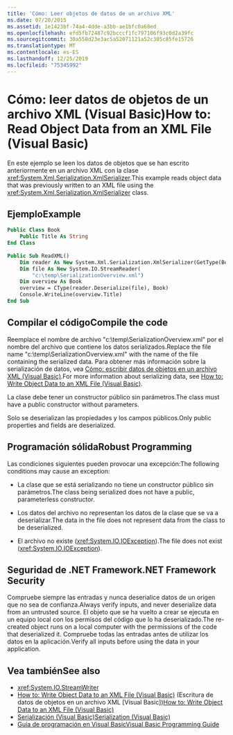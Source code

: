 ```yaml
---
title: 'Cómo: Leer objetos de datos de un archivo XML'
ms.date: 07/20/2015
ms.assetid: 1e1423bf-74a4-4dde-a3bb-ae1bfc0a68ed
ms.openlocfilehash: efd5fb72487c92bcccf1fc797106f93c0d2a39fc
ms.sourcegitcommit: 30a558d23e3ac5a52071121a52c305c85fe15726
ms.translationtype: MT
ms.contentlocale: es-ES
ms.lasthandoff: 12/25/2019
ms.locfileid: "75345992"
---
```

# <a name="how-to-read-object-data-from-an-xml-file-visual-basic"></a><span data-ttu-id="f668f-102">Cómo: leer datos de objetos de un archivo XML (Visual Basic)</span><span class="sxs-lookup"><span data-stu-id="f668f-102">How to: Read Object Data from an XML File (Visual Basic)</span></span>
<span data-ttu-id="f668f-103">En este ejemplo se leen los datos de objetos que se han escrito anteriormente en un archivo XML con la clase <xref:System.Xml.Serialization.XmlSerializer>.</span><span class="sxs-lookup"><span data-stu-id="f668f-103">This example reads object data that was previously written to an XML file using the <xref:System.Xml.Serialization.XmlSerializer> class.</span></span>  
  
## <a name="example"></a><span data-ttu-id="f668f-104">Ejemplo</span><span class="sxs-lookup"><span data-stu-id="f668f-104">Example</span></span>  
  
```vb  
Public Class Book  
    Public Title As String  
End Class  
  
Public Sub ReadXML()  
    Dim reader As New System.Xml.Serialization.XmlSerializer(GetType(Book))  
    Dim file As New System.IO.StreamReader(  
        "c:\temp\SerializationOverview.xml")  
    Dim overview As Book  
    overview = CType(reader.Deserialize(file), Book)  
    Console.WriteLine(overview.Title)  
End Sub  
```  
  
## <a name="compile-the-code"></a><span data-ttu-id="f668f-105">Compilar el código</span><span class="sxs-lookup"><span data-stu-id="f668f-105">Compile the code</span></span>  
 <span data-ttu-id="f668f-106">Reemplace el nombre de archivo "c:\temp\SerializationOverview.xml" por el nombre del archivo que contiene los datos serializados.</span><span class="sxs-lookup"><span data-stu-id="f668f-106">Replace the file name "c:\temp\SerializationOverview.xml" with the name of the file containing the serialized data.</span></span> <span data-ttu-id="f668f-107">Para obtener más información sobre la serialización de datos, vea [Cómo: escribir datos de objetos en un archivo XML (Visual Basic)](../../../../visual-basic/programming-guide/concepts/serialization/how-to-write-object-data-to-an-xml-file.md).</span><span class="sxs-lookup"><span data-stu-id="f668f-107">For more information about serializing data, see [How to: Write Object Data to an XML File (Visual Basic)](../../../../visual-basic/programming-guide/concepts/serialization/how-to-write-object-data-to-an-xml-file.md).</span></span>  
  
 <span data-ttu-id="f668f-108">La clase debe tener un constructor público sin parámetros.</span><span class="sxs-lookup"><span data-stu-id="f668f-108">The class must have a public constructor without parameters.</span></span>  
  
 <span data-ttu-id="f668f-109">Solo se deserializan las propiedades y los campos públicos.</span><span class="sxs-lookup"><span data-stu-id="f668f-109">Only public properties and fields are deserialized.</span></span>  
  
## <a name="robust-programming"></a><span data-ttu-id="f668f-110">Programación sólida</span><span class="sxs-lookup"><span data-stu-id="f668f-110">Robust Programming</span></span>  
 <span data-ttu-id="f668f-111">Las condiciones siguientes pueden provocar una excepción:</span><span class="sxs-lookup"><span data-stu-id="f668f-111">The following conditions may cause an exception:</span></span>  
  
- <span data-ttu-id="f668f-112">La clase que se está serializando no tiene un constructor público sin parámetros.</span><span class="sxs-lookup"><span data-stu-id="f668f-112">The class being serialized does not have a public, parameterless constructor.</span></span>  
  
- <span data-ttu-id="f668f-113">Los datos del archivo no representan los datos de la clase que se va a deserializar.</span><span class="sxs-lookup"><span data-stu-id="f668f-113">The data in the file does not represent data from the class to be deserialized.</span></span>  
  
- <span data-ttu-id="f668f-114">El archivo no existe (<xref:System.IO.IOException>).</span><span class="sxs-lookup"><span data-stu-id="f668f-114">The file does not exist (<xref:System.IO.IOException>).</span></span>  
  
## <a name="net-framework-security"></a><span data-ttu-id="f668f-115">Seguridad de .NET Framework</span><span class="sxs-lookup"><span data-stu-id="f668f-115">.NET Framework Security</span></span>  
 <span data-ttu-id="f668f-116">Compruebe siempre las entradas y nunca deserialice datos de un origen que no sea de confianza.</span><span class="sxs-lookup"><span data-stu-id="f668f-116">Always verify inputs, and never deserialize data from an untrusted source.</span></span> <span data-ttu-id="f668f-117">El objeto que se ha vuelto a crear se ejecuta en un equipo local con los permisos del código que lo ha deserializado.</span><span class="sxs-lookup"><span data-stu-id="f668f-117">The re-created object runs on a local computer with the permissions of the code that deserialized it.</span></span> <span data-ttu-id="f668f-118">Compruebe todas las entradas antes de utilizar los datos en la aplicación.</span><span class="sxs-lookup"><span data-stu-id="f668f-118">Verify all inputs before using the data in your application.</span></span>  
  
## <a name="see-also"></a><span data-ttu-id="f668f-119">Vea también</span><span class="sxs-lookup"><span data-stu-id="f668f-119">See also</span></span>

- <xref:System.IO.StreamWriter>
- <span data-ttu-id="f668f-120">[How to: Write Object Data to an XML File (Visual Basic)](../../../../visual-basic/programming-guide/concepts/serialization/how-to-write-object-data-to-an-xml-file.md) (Escritura de datos de objetos en un archivo XML [Visual Basic])</span><span class="sxs-lookup"><span data-stu-id="f668f-120">[How to: Write Object Data to an XML File (Visual Basic)](../../../../visual-basic/programming-guide/concepts/serialization/how-to-write-object-data-to-an-xml-file.md)</span></span>
- [<span data-ttu-id="f668f-121">Serialización (Visual Basic)</span><span class="sxs-lookup"><span data-stu-id="f668f-121">Serialization (Visual Basic)</span></span>](../../../../visual-basic/programming-guide/concepts/serialization/index.md)
- [<span data-ttu-id="f668f-122">Guía de programación en Visual Basic</span><span class="sxs-lookup"><span data-stu-id="f668f-122">Visual Basic Programming Guide</span></span>](../../../../visual-basic/programming-guide/index.md)
